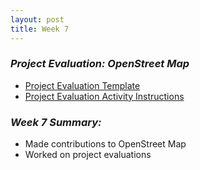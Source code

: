 ```yaml
---
layout: post
title: Week 7
---
```

### **_Project Evaluation: OpenStreet Map_**
<!--
### **_For this week, your goal is to describe the project evaluation that you did. What was hard? What did you learn? Are you interested in the particular project that you evaluated now? What was the hardest task?_**  
This week my classmate and I worked on the project evaluation for OpenStreet Map. I chose to evaluate OpenStreet Map because I was first introducted to it on the first day of class. I learned that OpenStreet Map was an open source..contribute.. I wanted to learn more about the project and its communit?
-->
* [Project Evaluation Template][template]  
* [Project Evaluation Activity Instructions][instructions]

### **_Week 7 Summary:_**
* Made contributions to OpenStreet Map 
* Worked on project evaluations

[template]: https://github.com/hunter-college-ossd-fall-2019/project-evaluation-activity-01/blob/fall19/evaluation_template.md  
[instructions]: https://github.com/hunter-college-ossd-fall-2019/project-evaluation-activity-01/blob/fall19/README.md  
